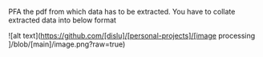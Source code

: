 PFA the pdf from which data has to be extracted.
You have to collate extracted data into below format

![alt text](https://github.com/[dislu]/[personal-projects]/[image processing
]/blob/[main]/image.png?raw=true)
